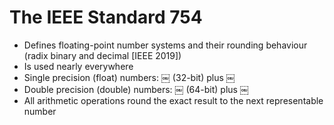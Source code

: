 # The IEEE Standard 754
* Defines floating-point number systems and their rounding behaviour (radix binary and decimal [IEEE 2019])
* Is used nearly everywhere 
* Single precision (float) numbers:
￼ (32-bit) plus ￼
* Double precision (double) numbers:
￼ (64-bit) plus ￼
* All arithmetic operations round the exact result to the next representable number
